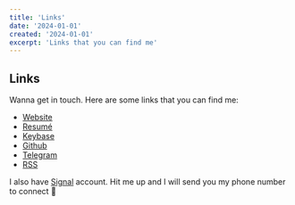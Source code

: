 ```yaml
---
title: 'Links'
date: '2024-01-01'
created: '2024-01-01'
excerpt: 'Links that you can find me'
---
```


## Links

Wanna get in touch. Here are some links that you can find me:

- [Website](/)
- [Resumé](/resume)
- [Keybase](https://keybase.io/tcmhoang)
- [Github](https://github.com/tcmhoang)
- [Telegram](https://t.me/tcmhoang)
- [RSS](/)

I also have [Signal](https://www.signal.org/) account. Hit me up and I
will send you my phone number to connect 🤙
